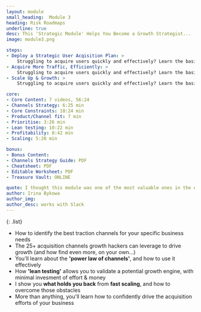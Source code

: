 ```yaml
---
layout: module
small_heading:  Module 3
heading: Risk Roadmaps
underline: true
desc: This 'Strategic Module' Helps You Become a Growth Strategist...
image: module3.png

steps:
- Deploy a Strategic User Acqisition Plan: >
    Struggling to acquire users quickly and effectively? Learn the basic 6-step framework to unlock virtually unlimited growth opportunities...
- Acquire More Traffic, Efficiently: >
    Struggling to acquire users quickly and effectively? Learn the basic 6-step framework to unlock virtually unlimited growth opportunities...
- Scale Up & Growth: >
    Struggling to acquire users quickly and effectively? Learn the basic 6-step framework to unlock virtually unlimited growth opportunities...

core:
- Core Content: 7 videos, 56:24
- Channels Strategy: 6:25 min
- Core Constraints: 10:24 min
- Product/Channel fit: 7 min
- Prioritise: 3:26 min
- Lean testing: 10:22 min
- Profitability: 8:42 min
- Scaling: 5:20 min

bonus:
- Bonus Content:
- Channels Strategy Guide: PDF
- Cheatsheet: PDF
- Editable Worksheet: PDF
- Treasure Vault: ONLINE

quote: I thought this module was one of the most valuable ones in the entire course. Really liked this...!
author: Irina Bykowa
author_img:
author_desc: works with Slack
---
```


{: .list}
- How to identify the best traction channels for your specific business needs
- The 25+ acquisition channels growth hackers can leverage to drive growth (and how find even more, on your own...)
- You'll learn about the **'power law of channels'**, and how to use it effectively
- How **'lean testing'** allows you to validate a potential growth engine, with minimal invesment of effort & money
- I show you **what holds you back** from **fast scaling**, and how to overcome those obstacles
- More than anything, you'll learn how to confidently drive the acquisition efforts of your business
